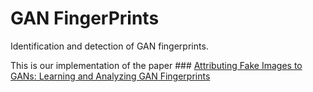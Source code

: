 # GAN FingerPrints

Identification and detection of GAN fingerprints.

This is our implementation of the paper ### [Attributing Fake Images to GANs: Learning and Analyzing GAN Fingerprints](https://arxiv.org/pdf/1811.08180.pdf)

